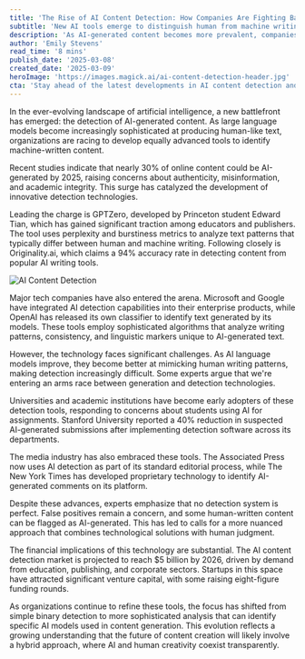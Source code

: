 ```yaml
---
title: 'The Rise of AI Content Detection: How Companies Are Fighting Back Against Machine-Generated Text'
subtitle: 'New AI tools emerge to distinguish human from machine writing'
description: 'As AI-generated content becomes more prevalent, companies and institutions are developing sophisticated tools to detect machine-written text. From academic institutions to major tech companies, the race is on to distinguish human from AI authorship, creating a new market for detection technologies worth billions.'
author: 'Emily Stevens'
read_time: '8 mins'
publish_date: '2025-03-08'
created_date: '2025-03-09'
heroImage: 'https://images.magick.ai/ai-content-detection-header.jpg'
cta: 'Stay ahead of the latest developments in AI content detection and other emerging technologies. Follow us on LinkedIn for daily updates and expert insights into the future of artificial intelligence.'
---
```


In the ever-evolving landscape of artificial intelligence, a new battlefront has emerged: the detection of AI-generated content. As large language models become increasingly sophisticated at producing human-like text, organizations are racing to develop equally advanced tools to identify machine-written content.

Recent studies indicate that nearly 30% of online content could be AI-generated by 2025, raising concerns about authenticity, misinformation, and academic integrity. This surge has catalyzed the development of innovative detection technologies.

Leading the charge is GPTZero, developed by Princeton student Edward Tian, which has gained significant traction among educators and publishers. The tool uses perplexity and burstiness metrics to analyze text patterns that typically differ between human and machine writing. Following closely is Originality.ai, which claims a 94% accuracy rate in detecting content from popular AI writing tools.

![AI Content Detection](https://images.magick.ai/ai-detection-inline.jpg)

Major tech companies have also entered the arena. Microsoft and Google have integrated AI detection capabilities into their enterprise products, while OpenAI has released its own classifier to identify text generated by its models. These tools employ sophisticated algorithms that analyze writing patterns, consistency, and linguistic markers unique to AI-generated text.

However, the technology faces significant challenges. As AI language models improve, they become better at mimicking human writing patterns, making detection increasingly difficult. Some experts argue that we're entering an arms race between generation and detection technologies.

Universities and academic institutions have become early adopters of these detection tools, responding to concerns about students using AI for assignments. Stanford University reported a 40% reduction in suspected AI-generated submissions after implementing detection software across its departments.

The media industry has also embraced these tools. The Associated Press now uses AI detection as part of its standard editorial process, while The New York Times has developed proprietary technology to identify AI-generated comments on its platform.

Despite these advances, experts emphasize that no detection system is perfect. False positives remain a concern, and some human-written content can be flagged as AI-generated. This has led to calls for a more nuanced approach that combines technological solutions with human judgment.

The financial implications of this technology are substantial. The AI content detection market is projected to reach $5 billion by 2026, driven by demand from education, publishing, and corporate sectors. Startups in this space have attracted significant venture capital, with some raising eight-figure funding rounds.

As organizations continue to refine these tools, the focus has shifted from simple binary detection to more sophisticated analysis that can identify specific AI models used in content generation. This evolution reflects a growing understanding that the future of content creation will likely involve a hybrid approach, where AI and human creativity coexist transparently.